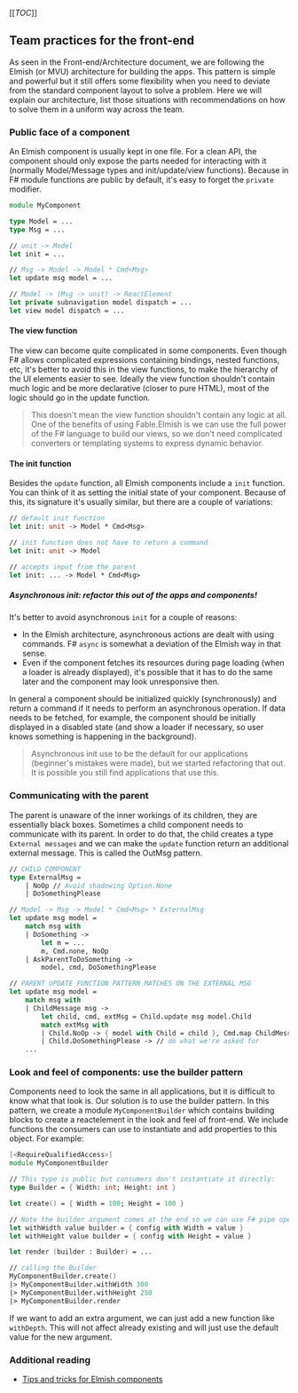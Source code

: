[[_TOC_]]

## Team practices for the front-end

As seen in the Front-end/Architecture document, we are following the Elmish (or MVU) architecture for building the apps. This pattern is simple and powerful but it still offers some flexibility when you need to deviate from the standard component layout to solve a problem. Here we will explain our architecture,  list those situations with recommendations on how to solve them in a uniform way across the team.

### Public face of a component

An Elmish component is usually kept in one file. For a clean API, the component should only expose the parts needed for interacting with it (normally Model/Message types and init/update/view functions). Because in F# module functions are public by default, it's easy to forget the `private` modifier.

```fsharp
module MyComponent

type Model = ...
type Msg = ...

// unit -> Model
let init = ...

// Msg -> Model -> Model * Cmd<Msg>
let update msg model = ...

// Model -> (Msg -> unit) -> ReactElement
let private subnavigation model dispatch = ...
let view model dispatch = ...
```

#### The view function

The view can become quite complicated in some components. Even though F# allows complicated expressions containing bindings, nested functions, etc, it's better to avoid this in the view functions, to make the hierarchy of the UI elements easier to see. Ideally the view function shouldn't contain much logic and be more declarative (closer to pure HTML), most of the logic should go in the update function.

> This doesn't mean the view function shouldn't contain any logic at all. One of the benefits of using Fable.Elmish is we can use the full power of the F# language to build our views, so we don't need complicated converters or templating systems to express dynamic behavior.

#### The init function

Besides the `update` function, all Elmish components include a `init` function. You can think of it as setting the initial state of your component. Because of this, its signature it's usually similar, but there are a couple of variations:

```fsharp
// default init function
let init: unit -> Model * Cmd<Msg>

// init function does not have to return a command
let init: unit -> Model

// accepts input from the parent
let init: ... -> Model * Cmd<Msg>
```

##### Asynchronous init: refactor this out of the apps and components!

It's better to avoid asynchronous `init` for a couple of reasons:

- In the Elmish architecture, asynchronous actions are dealt with using commands. F# `async` is somewhat a deviation of the Elmish way in that sense.
- Even if the component fetches its resources during page loading (when a loader is already displayed), it's possible that it has to do the same later and the component may look unresponsive then.

In general a component should be initialized quickly (synchronously) and return a command if it needs to perform an asynchronous operation. If data needs to be fetched, for example, the component should be initially displayed in a disabled state (and show a loader if necessary, so user knows something is happening in the background).

> Asynchronous init use to be the default for our applications (beginner's mistakes were made), but we started refactoring that out. It is possible you still find applications that use this.


### Communicating with the parent

The parent is unaware of the inner workings of its children, they are essentially black boxes. Sometimes a child component needs to communicate with its parent. In order to do that, the child creates a type `External messages` and we can make the `update` function return an additional external message. This is called the OutMsg pattern.

```fsharp
// CHILD COMPONENT
type ExternalMsg =
    | NoOp // Avoid shadowing Option.None
    | DoSomethingPlease

// Model -> Msg -> Model * Cmd<Msg> * ExternalMsg
let update msg model =
    match msg with
    | DoSomething ->
        let m = ...
        m, Cmd.none, NoOp
    | AskParentToDoSomething ->
        model, cmd, DoSomethingPlease

// PARENT UPDATE FUNCTION PATTERN MATCHES ON THE EXTERNAL MSG
let update msg model =
    match msg with
    | ChildMessage msg ->
        let child, cmd, extMsg = Child.update msg model.Child
        match extMsg with
        | Child.NoOp -> { model with Child = child }, Cmd.map ChildMessage cmd
        | Child.DoSomethingPlease -> // do what we're asked for
    ...
```

### Look and feel of components: use the builder pattern

Components need to look the same in all applications, but it is difficult to know what that look is. Our solution is to use the builder pattern. In this pattern, we create a module `MyComponentBuilder` which contains building blocks to create a reactelement in the look and feel of front-end. We include functions the consumers can use to instantiate and add properties to this object. For example:

```fsharp
[<RequireQualifiedAccess>]
module MyComponentBuilder

// This type is public but consumers don't instantiate it directly:
type Builder = { Width: int; Height: int }

let create() = { Width = 100; Height = 100 }

// Note the builder argument comes at the end so we can use F# pipe operator
let withWidth value builder = { config with Width = value }
let withHeight value builder = { config with Height = value }

let render (builder : Builder) = ...

// calling the Builder
MyComponentBuilder.create()
|> MyComponentBuilder.withWidth 300
|> MyComponentBuilder.withHeight 250
|> MyComponentBuilder.render
```

If we want to add an extra argument, we can just add a new function like `withDepth`. This will not affect already existing and will just use the default value for the new argument.

### Additional reading

* [Tips and tricks for Elmish components](https://medium.com/@MangelMaxime/my-tips-for-working-with-elmish-ab8d193d52fd)